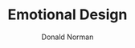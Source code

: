 ---
title: Emotional Design
author: Donald Norman
year: 2003
genre: academic
wiki: https://en.wikipedia.org/wiki/Emotional_Design
---